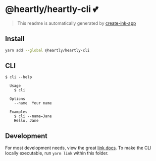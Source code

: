 # @heartly/heartly-cli 💕

> This readme is automatically generated by [create-ink-app](https://github.com/vadimdemedes/create-ink-app)


## Install

```sh
yarn add --global @heartly/heartly-cli
```


## CLI

```
$ cli --help

  Usage
    $ cli

  Options
    --name  Your name

  Examples
    $ cli --name=Jane
    Hello, Jane
```

## Development

For most development needs, view the great [link docs](https://github.com/vadimdemedes/ink). 
To make the CLI locally executable, run `yarn link` within this folder. 
